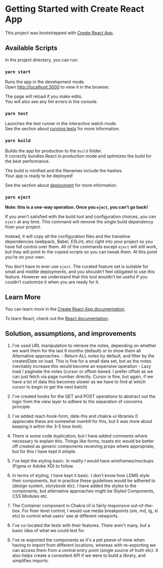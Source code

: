 # Getting Started with Create React App

This project was bootstrapped with [Create React App](https://github.com/facebook/create-react-app).

## Available Scripts

In the project directory, you can run:

### `yarn start`

Runs the app in the development mode.\
Open [http://localhost:3000](http://localhost:3000) to view it in the browser.

The page will reload if you make edits.\
You will also see any lint errors in the console.

### `yarn test`

Launches the test runner in the interactive watch mode.\
See the section about [running tests](https://facebook.github.io/create-react-app/docs/running-tests) for more information.

### `yarn build`

Builds the app for production to the `build` folder.\
It correctly bundles React in production mode and optimizes the build for the best performance.

The build is minified and the filenames include the hashes.\
Your app is ready to be deployed!

See the section about [deployment](https://facebook.github.io/create-react-app/docs/deployment) for more information.

### `yarn eject`

**Note: this is a one-way operation. Once you `eject`, you can’t go back!**

If you aren’t satisfied with the build tool and configuration choices, you can `eject` at any time. This command will remove the single build dependency from your project.

Instead, it will copy all the configuration files and the transitive dependencies (webpack, Babel, ESLint, etc) right into your project so you have full control over them. All of the commands except `eject` will still work, but they will point to the copied scripts so you can tweak them. At this point you’re on your own.

You don’t have to ever use `eject`. The curated feature set is suitable for small and middle deployments, and you shouldn’t feel obligated to use this feature. However we understand that this tool wouldn’t be useful if you couldn’t customize it when you are ready for it.

## Learn More

You can learn more in the [Create React App documentation](https://facebook.github.io/create-react-app/docs/getting-started).

To learn React, check out the [React documentation](https://reactjs.org/).


## Solution, assumptions, and improvements

1. I've used URL manipulation to retrieve the notes, depending on whether we want them for the last 6 months (default)
 or to show them all
    Alternative approaches:
        - Return ALL notes by default, and filter by the createdDate on load. This is fine for a small data set, but as the notes inevitably increase this would become an expensive operation
        - Lazy load / paginate the notes (cursor or offset-based. I prefer offset as we can just fetch via page number directly. Cursor is fine, but again, if we have a lot of data this becomes slower as we have to find at which cursor to begin to get the next batch)

2. I've created hooks for the GET and POST operations to abstract out the logic from the view layer to adhere to the separation of concerns principle.
3. I've added react-hook-form, date-fns and chakra-ui libraries (I appreciate these are somewhat overkill for this, but it was more about keeping it within the 3-5 time limit).
4. There is some code duplication, but I have added comments where necessary to explain this. Things like forms, toasts etc would be better off created as generic components receiving props where appropriate, but for this I have kept it simple.
5. I've kept the styling basic. In reality I would have wireframes/mockups (Figma or Adobe XD) to follow.
6. In terms of styling, I have kept it basic. I don't know how LDMS style their components, but in practice these guidelines would be adhered to (design system, storybook etc). I have added the styles to the components, but alternative approaches might be Styled Components, CSS Modules etc.
7. The Container component in Chakra UI is fairly responsive out-of-the-box. For finer level control, I would use media breakpoints (sm, md, lg, xl etc) to control what users' see at different viewports.
8. I've co-located the tests with their features. There aren't many, but a basic idea of what we could test for.
9. I've re-exported the components as it's a pet peeve of mine when having to import from different locations, whereas with re-exporting we can access them from a central entry point (single source of truth etc).
It also helps create a consistent API if we were to build a library, and simplifies imports.
 